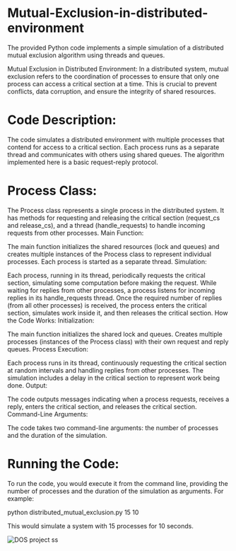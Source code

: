 # Mutual-Exclusion-in-distributed-environment
The provided Python code implements a simple simulation of a distributed mutual exclusion algorithm using threads and queues.

Mutual Exclusion in Distributed Environment:
In a distributed system, mutual exclusion refers to the coordination of processes to ensure that only one process can access a critical section at a time. This is crucial to prevent conflicts, data corruption, and ensure the integrity of shared resources.

# Code Description:
The code simulates a distributed environment with multiple processes that contend for access to a critical section. Each process runs as a separate thread and communicates with others using shared queues. The algorithm implemented here is a basic request-reply protocol.

# Process Class:

The Process class represents a single process in the distributed system.
It has methods for requesting and releasing the critical section (request_cs and release_cs), and a thread (handle_requests) to handle incoming requests from other processes.
Main Function:

The main function initializes the shared resources (lock and queues) and creates multiple instances of the Process class to represent individual processes.
Each process is started as a separate thread.
Simulation:

Each process, running in its thread, periodically requests the critical section, simulating some computation before making the request.
While waiting for replies from other processes, a process listens for incoming replies in its handle_requests thread.
Once the required number of replies (from all other processes) is received, the process enters the critical section, simulates work inside it, and then releases the critical section.
How the Code Works:
Initialization:

The main function initializes the shared lock and queues.
Creates multiple processes (instances of the Process class) with their own request and reply queues.
Process Execution:

Each process runs in its thread, continuously requesting the critical section at random intervals and handling replies from other processes.
The simulation includes a delay in the critical section to represent work being done.
Output:

The code outputs messages indicating when a process requests, receives a reply, enters the critical section, and releases the critical section.
Command-Line Arguments:

The code takes two command-line arguments: the number of processes and the duration of the simulation.





# Running the Code:
To run the code, you would execute it from the command line, providing the number of processes and the duration of the simulation as arguments. For example:

python distributed_mutual_exclusion.py 15 10

This would simulate a system with 15 processes for 10 seconds.

![DOS project ss](https://github.com/Utkarsha3406/Mutual-Exclusion-in-distributed-environment/assets/104308777/478c52e5-a5fe-4346-993e-7967f8ad8c29)

